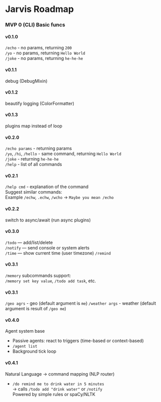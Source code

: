 # Jarvis Roadmap

### MVP 0 (CLI) Basic funcs

#### v0.1.0
`/echo` - no params, returning `200`  
`/yo` - no params, returning `Hello World`  
`/joke` - no params, returning `he-he-he`

#### v0.1.1
debug (DebugMixin)

#### v0.1.2
beautify logging (ColorFormatter)

#### v0.1.3
plugins map instead of loop

#### v0.2.0
`/echo params` - returning params  
`/yo`, `/hi`, `/hello` - same command, returning `Hello World`  
`/joke` - returning `he-he-he`  
`/help` - list of all commands

#### v0.2.1
`/help cmd` - explanation of the command  
Suggest similar commands:  
Example `/echw`, `.echw`, `/wcho` → `Maybe you mean /echo`

#### v0.2.2
switch to async/await (run async plugins)

#### v0.3.0
`/todo` — add/list/delete  
`/notify` — send console or system alerts  
`/time` — show current time (user timezone)
`/remind`

#### v0.3.1
`/memory`
subcommands support:  
`/memory set key value`, `/todo add task`, etc.

#### v0.3.1
`/geo agrs` - geo (default argument is `me`)
`/weather args` - weather (default argument is result of `/geo me`) 


#### v0.4.0
Agent system base  
- Passive agents: react to triggers (time-based or context-based)  
- `/agent list`  
- Background tick loop

#### v0.4.1
Natural Language → command mapping (NLP router)  
- `/do remind me to drink water in 5 minutes`  
→ calls `/todo add "drink water"` or `/notify`  
Powered by simple rules or spaCy/NLTK